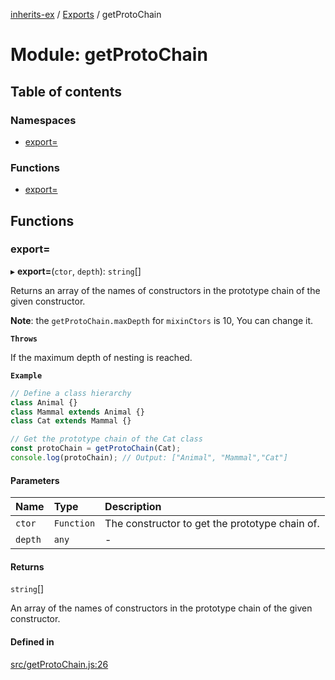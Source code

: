 [inherits-ex](../README.md) / [Exports](../modules.md) / getProtoChain

# Module: getProtoChain

## Table of contents

### Namespaces

- [export&#x3D;](getProtoChain.export_.md)

### Functions

- [export&#x3D;](getProtoChain.md#export&#x3D;)

## Functions

### export&#x3D;

▸ **export=**(`ctor`, `depth`): `string`[]

Returns an array of the names of constructors in the prototype chain of the given constructor.

**Note**: the `getProtoChain.maxDepth` for `mixinCtors` is 10, You can change it.

**`Throws`**

If the maximum depth of nesting is reached.

**`Example`**

```ts
// Define a class hierarchy
class Animal {}
class Mammal extends Animal {}
class Cat extends Mammal {}

// Get the prototype chain of the Cat class
const protoChain = getProtoChain(Cat);
console.log(protoChain); // Output: ["Animal", "Mammal","Cat"]
```

#### Parameters

| Name | Type | Description |
| :------ | :------ | :------ |
| `ctor` | `Function` | The constructor to get the prototype chain of. |
| `depth` | `any` | - |

#### Returns

`string`[]

An array of the names of constructors in the prototype chain of the given constructor.

#### Defined in

[src/getProtoChain.js:26](https://github.com/snowyu/inherits-ex.js/blob/2bbec9d/src/getProtoChain.js#L26)
